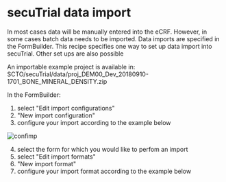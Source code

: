 # secuTrial data import

In most cases data will be manually entered into the eCRF. However, in some cases
batch data needs to be imported. Data imports are specified in the FormBuilder.
This recipe specifies one way to set up data import into secuTrial. Other set ups
are also possible

An importable example project is available in: <br>
SCTO/secuTrial/data/proj_DEM00_Dev_20180910-1701_BONE_MINERAL_DENSITY.zip

In the FormBuilder:
1. select "Edit import configurations"
2. "New import configuration"
3. configure your import according to the example below

![confimp](https://github.com/PatrickRWright/SCTO/blob/master/secuTrial/recipes/import_data/fig/config_import.png "confimp")

4. select the form for which you would like to perfom an import
5. select "Edit import formats"
6. "New import format"
7. configure your import format according to the example below


